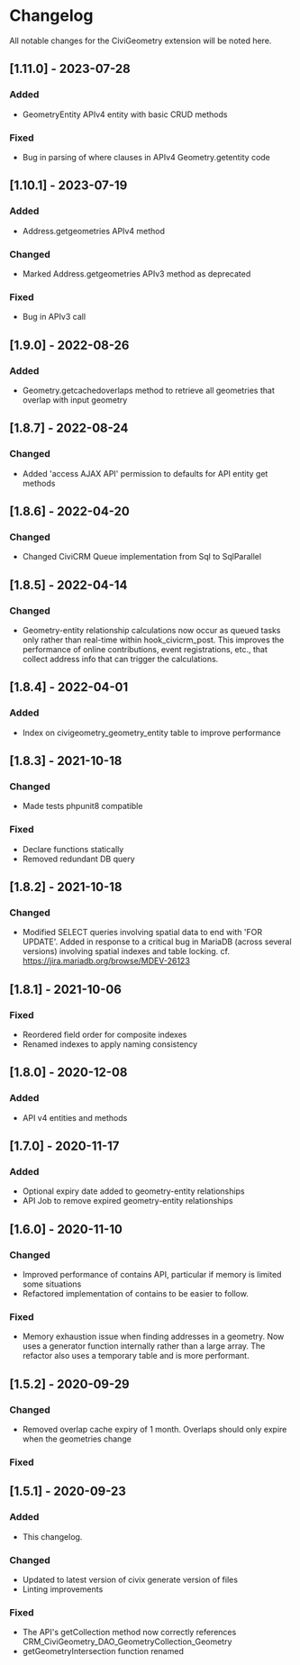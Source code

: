 # Changelog
All notable changes for the CiviGeometry extension will be noted here.

## [1.11.0] - 2023-07-28
### Added
 - GeometryEntity APIv4 entity with basic CRUD methods
### Fixed
 - Bug in parsing of where clauses in APIv4 Geometry.getentity code

## [1.10.1] - 2023-07-19
### Added
 - Address.getgeometries APIv4 method
### Changed
 - Marked Address.getgeometries APIv3 method as deprecated
### Fixed
 - Bug in APIv3 call

## [1.9.0] - 2022-08-26
### Added
 - Geometry.getcachedoverlaps method to retrieve all geometries that overlap with input geometry
## [1.8.7] - 2022-08-24
### Changed
 - Added 'access AJAX API' permission to defaults for API entity get methods

## [1.8.6] - 2022-04-20
### Changed
 - Changed CiviCRM Queue implementation from Sql to SqlParallel

## [1.8.5] - 2022-04-14
### Changed
 - Geometry-entity relationship calculations now occur as queued tasks only
   rather than real-time within hook_civicrm_post. This improves the performance
   of online contributions, event registrations, etc., that collect address info
   that can trigger the calculations.
## [1.8.4] - 2022-04-01
### Added
 - Index on civigeometry_geometry_entity table to improve performance

## [1.8.3] - 2021-10-18
### Changed
 - Made tests phpunit8 compatible

### Fixed
 - Declare functions statically
 - Removed redundant DB query

## [1.8.2] - 2021-10-18
### Changed
 - Modified SELECT queries involving spatial data to end with 'FOR UPDATE'. Added
   in response to a critical bug in MariaDB (across several versions) involving
   spatial indexes and table locking.
   cf. https://jira.mariadb.org/browse/MDEV-26123

## [1.8.1] - 2021-10-06
### Fixed
 - Reordered field order for composite indexes
 - Renamed indexes to apply naming consistency

## [1.8.0] - 2020-12-08
### Added
 - API v4 entities and methods

## [1.7.0] - 2020-11-17
### Added
 - Optional expiry date added to geometry-entity relationships
 - API Job to remove expired geometry-entity relationships

## [1.6.0] - 2020-11-10
### Changed
 - Improved performance of contains API, particular if memory is limited some situations
 - Refactored implementation of contains to be easier to follow.

### Fixed
 - Memory exhaustion issue when finding addresses in a geometry. Now uses a generator function
   internally rather than a large array. The refactor also uses a temporary table and is more
   performant.

## [1.5.2] - 2020-09-29
### Changed
 - Removed overlap cache expiry of 1 month. Overlaps should only expire when the geometries change

### Fixed

## [1.5.1] - 2020-09-23
### Added
 - This changelog.

### Changed
 - Updated to latest version of civix generate version of files
 - Linting improvements

### Fixed
 - The API's getCollection method now correctly references CRM_CiviGeometry_DAO_GeometryCollection_Geometry
 - getGeometryIntersection function renamed
